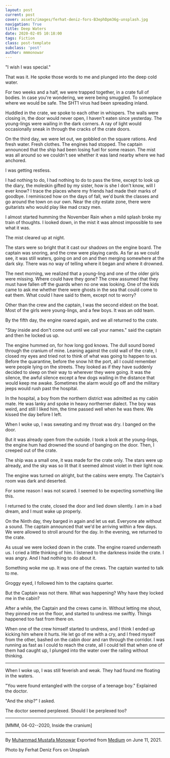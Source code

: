 ```yaml
---
layout: post
current: post
cover: assets/images/ferhat-deniz-fors-B3ephDpm36g-unsplash.jpg
navigation: True
title: Deep Waters
date: 2020-02-05 10:18:00
tags: Fiction
class: post-template
subclass: 'post'
author: mmmonowar
---
```


"I wish I was special."

That was it. He spoke those words to me and plunged into the deep cold
water.

For two weeks and a half, we were trapped together, in a crate full of
bodies. In case you're wondering, we were being smuggled. To someplace
where we would be safe. The SHT1 virus had been spreading inland.

Huddled in the crate, we spoke to each other in whispers. The walls were
closing in, the door would never open, I haven't eaten since yesterday.
The young-lings were wailing in the dark corners. A ray of light would
occasionally sneak in through the cracks of the crate doors.

On the third day, we were let out, we gobbled on the square rations. And
fresh water. Fresh clothes. The engines had stopped. The captain
announced that the ship had been losing fuel for some reason. The mist
was all around so we couldn't see whether it was land nearby where we
had anchored.

I was getting restless.

I had nothing to do, I had nothing to do to pass the time, except to
look up the diary, the moleskin gifted by my sister, how is she I don't
know, will I ever know? I trace the places where my friends had made
their marks of goodbye. I reminisced how on the days of fall, we'd bunk
the classes and go around the town on our own. Near the city estate
zone, there were guitarists who would play like mad crazy men.

I almost started humming the November Rain when a mild splash broke my
train of thoughts. I looked down, in the mist it was almost impossible
to see what it was.

The mist cleared up at night.

The stars were so bright that it cast our shadows on the engine board.
The captain was snoring, and the crew were playing cards. As far as we
could see, it was still waters, going on and on and then merging
somewhere at the dark sky. There was no way of telling where it began
and where it drowned.

The next morning, we realized that a young-ling and one of the older
girls were missing. Where could have they gone? The crew assumed that
they must have fallen off the guards when no one was looking. One of the
kids came to ask me whether there were ghosts in the sea that could come
to eat them. What could I have said to them, except not to worry?

Other than the crew and the captain, I was the second eldest on the
boat. Most of the girls were young-lings, and a few boys. It was an odd
team.

By the fifth day, the engine roared again, and we all returned to the
crate.

"Stay inside and don't come out until we call your names." said the
captain and then he locked us up.

The engine hummed on, for how long god knows. The dull sound bored
through the cranium of mine. Leaning against the cold wall of the crate,
I closed my eyes and tried not to think of what was going to happen to
us. Before the quarantine, before the snow hit the port, all I could
remember were people lying on the streets. They looked as if they have
suddenly decided to sleep on their way to wherever they were going. It
was the silence, the awful silence except a few dogs wailing in the
distance that would keep me awake. Sometimes the alarm would go off and
the military jeeps would rush past the hospital.

In the hospital, a boy from the northern district was admitted as my
cabin mate. He was lanky and spoke in heavy northerner dialect. The boy
was weird, and still I liked him, the time passed well when he was
there. We kissed the day before I left.

When I woke up, I was sweating and my throat was dry. I banged on the
door.

But it was already open from the outside. I took a look at the
young-lings, the engine hum had drowned the sound of banging on the
door. Then, I creeped out of the crate.

The ship was a small one, it was made for the crate only. The stars were
up already, and the sky was so lit that it seemed almost violet in their
light now.

The engine was turned on alright, but the cabins were empty. The
Captain's room was dark and deserted.

For some reason I was not scared. I seemed to be expecting something
like this.

I returned to the crate, closed the door and lied down silently. I am in
a bad dream, and I must wake up properly.

On the Ninth day, they barged in again and let us eat. Everyone ate
without a sound. The captain announced that we'd be arriving within a
few days. We were allowed to stroll around for the day. In the evening,
we returned to the crate.

As usual we were locked down in the crate. The engine roared underneath
us. I cried a little thinking of him. I listened to the darkness inside
the crate. I was angry. And I had nothing to do about it.

Something woke me up. It was one of the crews. The captain wanted to
talk to me.

Groggy eyed, I followed him to the captains quarter.

But the Captain was not there. What was happening? Why have they locked
me in the cabin?

After a while, the Captain and the crews came in. Without letting me
shout, they pinned me on the floor, and started to undress me swiftly.
Things happened too fast from there on.

When one of the crew himself started to undress, and I think I ended up
kicking him where it hurts. He let go of me with a cry, and I freed
myself from the other, bashed on the cabin door and ran through the
corridor. I was running as fast as I could to reach the crate, all I
could tell that when one of them had caught up, I plunged into the water
over the railing without thinking.

---

When I woke up, I was still feverish and weak. They had found me
floating in the waters.

"You were found entangled with the corpse of a teenage boy." Explained
the doctor.

"And the ship?" I asked.

The doctor seemed perplexed. Should I be perplexed too?


---
[MMM, 04-02--2020, Inside the cranium]

---
By [Muhammad Mustafa Monowar](https://medium.com/@mmmonowar)
Exported from [Medium](https://medium.com) on June 11, 2021.

Photo by Ferhat Deniz Fors on Unsplash